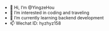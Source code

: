 - 👋 Hi, I’m @YingzeHou
- 👀 I’m interested in coding and traveling
- 🌱 I’m currently learning backend development
- 📫 Wechat ID: hyzhyz158

<!---
YingzeHou/YingzeHou is a ✨ special ✨ repository because its `README.md` (this file) appears on your GitHub profile.
You can click the Preview link to take a look at your changes.
--->
